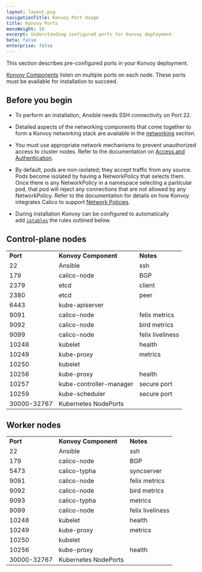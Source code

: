 ```yaml
---
layout: layout.pug
navigationTitle: Konvoy Port Usage
title: Konvoy Ports
menuWeight: 10
excerpt: Understanding configured ports for Konvoy deployment
beta: false
enterprise: false
---
```


This section describes pre-configured ports in your Konvoy deployment.

[Konvoy Components](../) listen on multiple ports on each node. These ports must be available for installation to succeed.

## Before you begin

-   To perform an installation, Ansible needs SSH connectivity on Port 22.

-   Detailed aspects of the networking components that come together to form a Konvoy networking stack are available in the [networking](../../networking) section.

-   You must use appropriate network mechanisms to prevent unauthorized access to cluster nodes. Refer to the documentation on [Access and Authentication](../../access-authentication).

-   By default, pods are non-isolated; they accept traffic from any source. Pods become isolated by having a NetworkPolicy that selects them. Once there is any NetworkPolicy in a namespace selecting a particular pod, that pod will reject any connections that are not allowed by any NetworkPolicy. Refer to the documentation for details on how Konvoy integrates Calico to support [Network Policies](../../networking/container-network-interface/network-policy).

-   During installation Konvoy can be configured to automatically add <code>[iptables](../../networking/add-fw-rules)</code> the rules outlined below.

## Control-plane nodes

<table>
  <tr>
   <td><strong>Port</strong>
   </td>
   <td><strong>Konvoy Component</strong>
   </td>
   <td><strong>Notes</strong>
   </td>
  </tr>
  <tr>
   <td>22
   </td>
   <td>Ansible
   </td>
   <td>ssh
   </td>
  </tr>
  <tr>
   <td>179
   </td>
   <td>calico-node
   </td>
   <td>BGP
   </td>
  </tr>
  <tr>
   <td>2379
   </td>
   <td>etcd
   </td>
   <td>client
   </td>
  </tr>
  <tr>
   <td>2380
   </td>
   <td>etcd
   </td>
   <td>peer
   </td>
  </tr>
  <tr>
   <td>6443
   </td>
   <td>kube-apiserver
   </td>
   <td>
   </td>
  </tr>
  <tr>
   <td>9091
   </td>
   <td>calico-node
   </td>
   <td>felix metrics
   </td>
  </tr>
  <tr>
   <td>9092
   </td>
   <td>calico-node
   </td>
   <td>bird metrics
   </td>
  </tr>
  <tr>
   <td>9099
   </td>
   <td>calico-node
   </td>
   <td>felix liveliness
   </td>
  </tr>
  <tr>
   <td>10248
   </td>
   <td>kubelet
   </td>
   <td>health
   </td>
  </tr>
  <tr>
   <td>10249
   </td>
   <td>kube-proxy
   </td>
   <td>metrics
   </td>
  </tr>
  <tr>
   <td>10250
   </td>
   <td>kubelet
   </td>
   <td>
   </td>
  </tr>
  <tr>
   <td>10256
   </td>
   <td>kube-proxy
   </td>
   <td>health
   </td>
  </tr>
  <tr>
   <td>10257
   </td>
   <td>kube-controller-manager
   </td>
   <td>secure port
   </td>
  </tr>
  <tr>
   <td>10259
   </td>
   <td>kube-scheduler
   </td>
   <td>secure port
   </td>
  </tr>
  <tr>
   <td>30000-32767
   </td>
   <td>Kubernetes NodePorts
   </td>
   <td>
   </td>
  </tr>
</table>

## Worker nodes

<table>
  <tr>
   <td><strong>Port</strong>
   </td>
   <td><strong>Konvoy Component</strong>
   </td>
   <td><strong>Notes</strong>
   </td>
  </tr>
  <tr>
   <td>22
   </td>
   <td>Ansible
   </td>
   <td>ssh
   </td>
  </tr>
  <tr>
   <td>179
   </td>
   <td>calico-node
   </td>
   <td>BGP
   </td>
  </tr>
  <tr>
   <td>5473
   </td>
   <td>calico-typha
   </td>
   <td>syncserver
   </td>
  </tr>
  <tr>
   <td>9091
   </td>
   <td>calico-node
   </td>
   <td>felix metrics
   </td>
  </tr>
  <tr>
   <td>9092
   </td>
   <td>calico-node
   </td>
   <td>bird metrics
   </td>
  </tr>
  <tr>
   <td>9093
   </td>
   <td>calico-typha
   </td>
   <td>metrics
   </td>
  </tr>
  <tr>
   <td>9099
   </td>
   <td>calico-node
   </td>
   <td>felix liveliness
   </td>
  </tr>
  <tr>
   <td>10248
   </td>
   <td>kubelet
   </td>
   <td>health
   </td>
  </tr>
  <tr>
   <td>10249
   </td>
   <td>kube-proxy
   </td>
   <td>metrics
   </td>
  </tr>
  <tr>
   <td>10250
   </td>
   <td>kubelet
   </td>
   <td>
   </td>
  </tr>
  <tr>
   <td>10256
   </td>
   <td>kube-proxy
   </td>
   <td>health
   </td>
  </tr>
  <tr>
   <td>30000-32767
   </td>
   <td>Kubernetes NodePorts
   </td>
   <td>
   </td>
  </tr>
</table>
